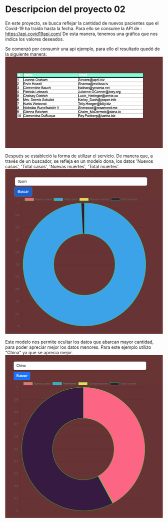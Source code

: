 # Descripcion del proyecto 02

En este proyecto, se busca reflejar la cantidad de nuevos pacientes que el Covid-19 ha traído hasta la fecha. 
Para ello se consume la API de : https://api.covid19api.com/
De esta manera, tenemos una gráfica que nos indica los valores deseados.

Se comenzó por consumir una api ejemplo, para ello el resultado quedó de la siguiente manera:
![](https://github.com/dafebust/Proyectos-DAWM/blob/main/proyecto02/Final.png) 

Después se estableció la forma de utilizar el servicio. De manera que, a través de un buscador, se refleja en un modelo dona,
los datos 'Nuevos casos', 'Total casos', 'Nuevas muertes', 'Total muertes'.
![](https://github.com/dafebust/Proyectos-DAWM/blob/main/proyecto02/Captura%20de%20Pantalla%202022-11-30%20a%20la(s)%2002.01.01.png)

Este modelo nos permite ocultar los datos que abarcan mayor cantidad, para poder apreciar mejor los datos menores. Para este ejemplo 
utilizo "China" ya que se aprecia mejor.
![](https://github.com/dafebust/Proyectos-DAWM/blob/main/proyecto02/Captura%20de%20Pantalla%202022-11-30%20a%20la(s)%2002.03.34.png)
